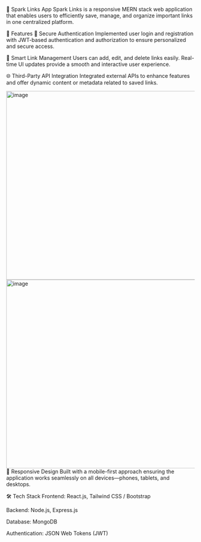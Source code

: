 
🔗 Spark Links App
Spark Links is a responsive MERN stack web application that enables users to efficiently save, manage, and organize important links in one centralized platform.

🚀 Features
🔐 Secure Authentication
Implemented user login and registration with JWT-based authentication and authorization to ensure personalized and secure access.

🧠 Smart Link Management
Users can add, edit, and delete links easily. Real-time UI updates provide a smooth and interactive user experience.

🌐 Third-Party API Integration
Integrated external APIs to enhance features and offer dynamic content or metadata related to saved links.




<img width="960" height="504" alt="image" src="https://github.com/user-attachments/assets/ed02d21a-44d2-41ac-9bee-9d655ff51fb1" />


<img width="960" height="504" alt="image" src="https://github.com/user-attachments/assets/43612655-47d3-45a3-944f-8f911b73f838" />
📱 Responsive Design
Built with a mobile-first approach ensuring the application works seamlessly on all devices—phones, tablets, and desktops.

🛠️ Tech Stack
Frontend: React.js, Tailwind CSS / Bootstrap

Backend: Node.js, Express.js

Database: MongoDB

Authentication: JSON Web Tokens (JWT)

